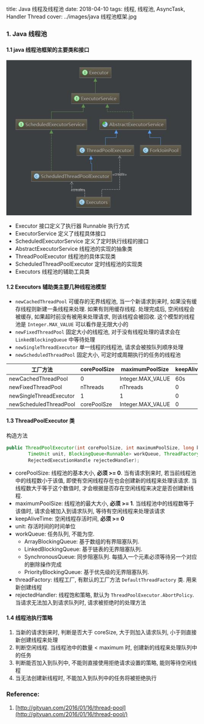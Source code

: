 title: Java 线程及线程池
date: 2018-04-10
tags: 线程, 线程池, AsyncTask, Handler Thread
cover: ../images/java 线程池框架.jpg

### 1. Java 线程池

#### 1.1 java 线程池框架的主要类和接口

![java线程池框架](../images/java线程池框架.jpg)

-   Executor 接口定义了执行器 Runnable 执行方式
-   ExecutorService 定义了线程具体接口
-   ScheduledExecutorService 定义了定时执行线程的接口
-   AbstractExecutorService 线程池的实现的抽象类
-   ThreadPoolExecutor 线程池的具体实现类
-   ScheduledThreadPoolExecutor 定时线程池的实现类
-   Executors 线程池的辅助工具类

#### 1.2 Executors 辅助类主要几种线程池模型

-   `newCachedThreadPool` 可缓存的无界线程池, 当一个新请求到来时, 如果没有缓存线程则新建一条线程来处理. 如果有则用缓存线程. 处理完成后, 空闲线程会被缓存, 如果超时前没有被用来处理请求, 则该线程会被回收. 这个模型的线程池是 `Integer.MAX_VALUE` 可以看作是无限大小的
-   `newFixedThreadPool` 固定大小的线程池, 对于没有线程处理的请求会在 `LinkedBlockingQueue` 中等待处理
-   `newSingleThreadExecutor` 单一线程的线程池, 请求会被按队列顺序处理
-   `newScheduledThreadPool` 固定大小, 可定时或周期执行的任务的线程池

| 工厂方法                | corePoolSize | maximumPoolSize   | keepAliveTime | workQueue           |
| ----------------------- | ------------ | ----------------- | ------------- | ------------------- |
| newCachedThreadPool     | 0            | Integer.MAX_VALUE | 60s           | SynchronousQueue    |
| newFixedThreadPool      | nThreads     | nThreads          | 0             | LinkedBlockingQueue |
| newSingleThreadExecutor | 1            | 1                 | 0             | LinkedBlockingQueue |
| newScheduledThreadPool  | corePoolSze  | Integer.MAX_VALUE | 0             | DelayedWorkQueue    |

#### 1.3 ThreadPoolExecutor 类

构造方法

```java
public ThreadPoolExecutor(int corePoolSize, int maximumPoolSize, long keepAliveTime,
		TimeUnit unit, BlockingQueue<Runnable> workQueue, ThreadFactory threadFactory,
		RejectedExecutionHandle rejectedHandler);
```

-   corePoolSize: 线程池的基本大小, **必须 >= 0**. 当有请求到来时, 若当前线程池中的线程数小于该值, 即使有空闲线程存在也会创建新的线程来处理该请求. 当线程数大于等于这个数值时, 才会根据是否存在空闲线程来决定是否创建新线程.
-   maximumPoolSize: 线程池的最大大小, **必须 >= 1**. 当线程池中的线程数等于该值时, 请求会被加入到请求队列, 等待有空闲线程来处理该请求
-   keepAliveTime: 空闲线程存活时间, **必须 >= 0**
-   unit: 存活时间的时间单位
-   workQueue: 任务队列, 不能为空.
    -   ArrayBlockingQueue: 基于数组的有界阻塞队列.
    -   LinkedBlockingQueue: 基于链表的无界阻塞队列.
    -   SynchronousQueue: 同步阻塞队列. 每插入一个元素必须等待另一个对应的删除操作完成
    -   PriorityBlockingQueue: 基于优先级的无界阻塞队列.
-   threadFactory: 线程工厂, 有默认的工厂方法 `DefaultThreadFactory` 类. 用来新创建线程
-   rejectedHandler: 线程饱和策略, 默认为 `ThreadPoolExecutor.AbortPolicy`. 当请求无法加入到请求队列时, 请求被拒绝时的处理方法

#### 1.4 线程池执行策略

1. 当新的请求到来时, 判断是否大于 coreSize, 大于则加入请求队列, 小于则直接新创建线程来处理
2. 判断空闲线程. 当线程池中的数量 < maximum 时, 创建新的线程来处理队列中的任务
3. 判断能否加入到队列中, 不能则直接使用拒绝请求设置的策略, 能则等待空闲线程
4. 当无法创建新线程时, 不能加入到队列中的任务将被拒绝执行

### Reference:

1. [http://gityuan.com/2016/01/16/thread-pool](http://gityuan.com/2016/01/16/thread-pool/)
